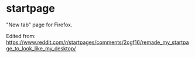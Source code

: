 # startpage
"New tab" page for Firefox.

Edited from: https://www.reddit.com/r/startpages/comments/2cgf16/remade_my_startpage_to_look_like_my_desktop/

